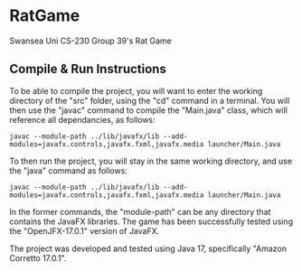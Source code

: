 # RatGame
Swansea Uni CS-230 Group 39's Rat Game

## Compile & Run Instructions
To be able to compile the project, you will want to enter the working directory of the "src" folder, using the "cd" command in a terminal.
You will then use the "javac" command to compile the "Main.java" class, which will reference all dependancies, as follows:

```javac --module-path ../lib/javafx/lib --add-modules=javafx.controls,javafx.fxml,javafx.media launcher/Main.java```

To then run the project, you will stay in the same working directory, and use the "java" command as follows:

```javac --module-path ../lib/javafx/lib --add-modules=javafx.controls,javafx.fxml,javafx.media launcher/Main.java```

In the former commands, the "module-path" can be any directory that contains the JavaFX libraries. The game has been successfully tested using the "OpenJFX-17.0.1" version of JavaFX.

The project was developed and tested using Java 17, specifically "Amazon Corretto 17.0.1".
